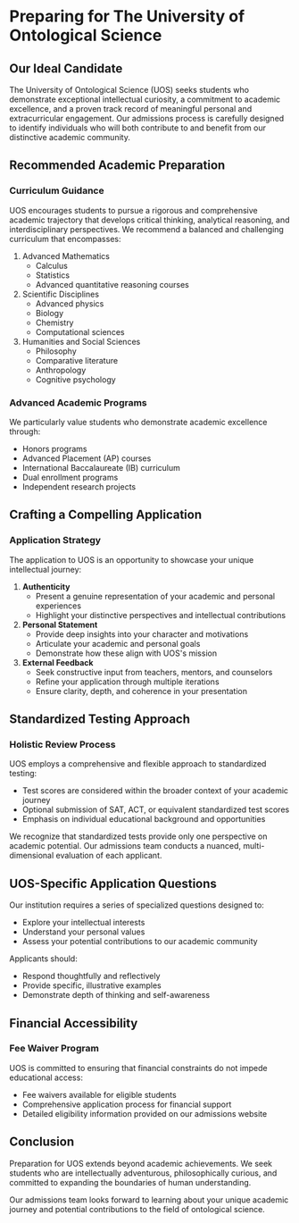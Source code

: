 # Preparing for The University of Ontological Science

## Our Ideal Candidate

The University of Ontological Science (UOS) seeks students who demonstrate exceptional intellectual curiosity, a commitment to academic excellence, and a proven track record of meaningful personal and extracurricular engagement. Our admissions process is carefully designed to identify individuals who will both contribute to and benefit from our distinctive academic community.

## Recommended Academic Preparation

### Curriculum Guidance

UOS encourages students to pursue a rigorous and comprehensive academic trajectory that develops critical thinking, analytical reasoning, and interdisciplinary perspectives. We recommend a balanced and challenging curriculum that encompasses:

1. Advanced Mathematics
    - Calculus
    - Statistics
    - Advanced quantitative reasoning courses
2. Scientific Disciplines
    - Advanced physics
    - Biology
    - Chemistry
    - Computational sciences
3. Humanities and Social Sciences
    - Philosophy
    - Comparative literature
    - Anthropology
    - Cognitive psychology

### Advanced Academic Programs

We particularly value students who demonstrate academic excellence through:

- Honors programs
- Advanced Placement (AP) courses
- International Baccalaureate (IB) curriculum
- Dual enrollment programs
- Independent research projects

## Crafting a Compelling Application

### Application Strategy

The application to UOS is an opportunity to showcase your unique intellectual journey:

1. **Authenticity**
    - Present a genuine representation of your academic and personal experiences
    - Highlight your distinctive perspectives and intellectual contributions
2. **Personal Statement**
    - Provide deep insights into your character and motivations
    - Articulate your academic and personal goals
    - Demonstrate how these align with UOS's mission
3. **External Feedback**
    - Seek constructive input from teachers, mentors, and counselors
    - Refine your application through multiple iterations
    - Ensure clarity, depth, and coherence in your presentation

## Standardized Testing Approach

### Holistic Review Process

UOS employs a comprehensive and flexible approach to standardized testing:

- Test scores are considered within the broader context of your academic journey
- Optional submission of SAT, ACT, or equivalent standardized test scores
- Emphasis on individual educational background and opportunities

We recognize that standardized tests provide only one perspective on academic potential. Our admissions team conducts a nuanced, multi-dimensional evaluation of each applicant.

## UOS-Specific Application Questions

Our institution requires a series of specialized questions designed to:

- Explore your intellectual interests
- Understand your personal values
- Assess your potential contributions to our academic community

Applicants should:

- Respond thoughtfully and reflectively
- Provide specific, illustrative examples
- Demonstrate depth of thinking and self-awareness

## Financial Accessibility

### Fee Waiver Program

UOS is committed to ensuring that financial constraints do not impede educational access:

- Fee waivers available for eligible students
- Comprehensive application process for financial support
- Detailed eligibility information provided on our admissions website

## Conclusion

Preparation for UOS extends beyond academic achievements. We seek students who are intellectually adventurous, philosophically curious, and committed to expanding the boundaries of human understanding.

Our admissions team looks forward to learning about your unique academic journey and potential contributions to the field of ontological science.